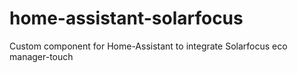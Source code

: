 # home-assistant-solarfocus
Custom component for Home-Assistant to integrate Solarfocus eco manager-touch

